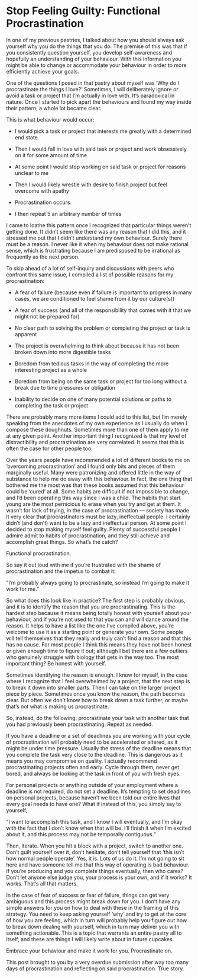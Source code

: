 

# Stop Feeling Guilty: Functional Procrastination

In one of my previous pastries, I talked about how you should always ask yourself why you do the things that
you do. The premise of this was that if you consistently question yourself, you develop self-awareness and
hopefully an understanding of your behaviour. With this information you might be able to change or accommodate
your behaviour in order to more efficiently achieve your goals. 

One of the questions I posed in that pastry about myself was ‘Why do I procrastinate the things I love?’
Sometimes, I will deliberately ignore or avoid a task or project that I’m actually in love with. It’s
paradoxical in nature. Once I started to pick apart the behaviours and found my way inside their pattern, a
whole lot became clear.

This is what behaviour would occur:

 *  I would pick a task or project that interests me greatly with a determined end state.

 *  Then I would fall in love with said task or project and work obsessively on it for some amount of
time

 *  At some point I would stop working on said task or project for reasons unclear to me

 *  Then I would likely wrestle with desire to finish project but feel overcome with apathy

 *  Procrastination occurs.

 *  I then repeat 5 an arbitrary number of times

I came to loathe this pattern once I recognized that particular things weren’t getting done. It didn’t
seem like there was any reason that I did this, and it stressed me out that I didn’t understand my own
behaviour. Surely there must be a reason. I never like it when my behaviour does not make rational sense,
which is frustrating because I am predisposed to be irrational as frequently as the next person.

To skip ahead of a lot of self-inquiry and discussions with peers who confront this same issue, I compiled a
list of possible reasons for my procrastination:

 *  A fear of failure (because even if failure is important to progress in many cases, we are conditioned to
feel shame from it by our culture(s))

 *  A fear of success (and all of the responsibility that comes with it that we might not be prepared
for)

 *  No clear path to solving the problem or completing the project or task is apparent

 *  The project is overwhelming to think about because it has not been broken down into more digestible
tasks

 *  Boredom from tedious tasks in the way of completing the more interesting project as a whole

 *  Boredom from being on the same task or project for too long without a break due to time pressures or
obligation

 *  Inability to decide on one of many potential solutions or paths to completing the task or
project

There are probably many more items I could add to this list, but I’m merely speaking from the anecdotes of
my own experience as I usually do when I compose these doughnuts. Sometimes more than one of them apply to me
at any given point. Another important thing I recognized is that my level of distractibility and
procrastination are very correlated. It seems that this is often the case for other people too.

Over the years people have recommended a lot of different books to me on ‘overcoming procrastination’ and
I found only bits and pieces of them marginally useful. Many were patronizing and offered little in the way of
substance to help me do away with this behaviour. In fact, the one thing that bothered me the most was that
these books assumed that this behaviour could be ‘cured’ at all. Some habits are difficult if not
impossible to change, and I’d been operating this way since I was a child. The habits that start young are
the most pernicious to erase when you try and get at them. It wasn’t for lack of trying, in the case of
procrastination — society has made it very clear that procrastinators must be lazy, ineffectual people. I
certainly didn’t (and don’t) want to be a lazy and ineffectual person. At some point I decided to stop
making myself feel guilty. Plenty of successful people I admire admit to habits of procrastination, and they
still achieve and accomplish great things. So what’s the catch?

Functional procrastination.

So say it out loud with me if you’re frustrated with the shame of procrastination and the impetus to combat
it:

“I’m probably always going to procrastinate, so instead I’m going to make it work for me.”

So what does this look like in practice? The first step is probably obvious, and it is to identify the reason
that you are procrastinating. This is the hardest step because it means being totally honest with yourself
about your behaviour, and if you’re not used to that you can and will dance around the reason. It helps to
have a list like the one I’ve compiled above, you’re welcome to use it as a starting point or generate
your own. Some people will tell themselves that they really and truly can’t find a reason and that this has
no cause. For most people I think this means they have not been honest or given enough time to figure it out;
although I bet there are a few outliers who genuinely struggle with biology that gets in the way too. The most
important thing? Be honest with yourself.

Sometimes identifying the reason is enough. I know for myself, in the case where I recognize that I feel
overwhelmed by a project, that the next step is to break it down into smaller parts. Then I can take on the
larger project piece by piece. Sometimes once you know the reason, the path becomes clear. But often we
don’t know how to break down a task further, or maybe that’s not what is making us procrastinate.

So, instead, do the following: procrastinate your task with another task that you had previously been
procrastinating. Repeat as needed. 

If you have a deadline or a set of deadlines you are working with your cycle of procrastination will probably
need to be accelerated or altered, as it might be under time pressure. Usually the stress of the deadline
means that you complete the task very close to the deadline. This is dangerous as it means you may compromise
on quality. I actually recommend procrastinating projects often and early. Cycle through them, never get
bored, and always be looking at the task in front of you with fresh eyes.

For personal projects or anything outside of your employment where a deadline is not required, do not set a
deadline. It’s tempting to set deadlines on personal projects, because haven’t we been told our entire
lives that every goal needs to have one? What if instead of this, you simply say to yourself,

“I want to accomplish this task, and I know I will eventually, and I’m okay with the fact that I don’t
know when that will be. I’ll finish it when I’m excited about it, and this process may not be temporally
contiguous.”

Then, iterate. When you hit a block with a project, switch to another one. Don’t guilt yourself over it,
don’t hesitate, don’t tell yourself that ‘this isn’t how normal people operate’. Yes, it is. Lots of
us do it. I’m not going to sit here and have someone tell me that this way of operating is bad behaviour. If
you’re producing and you complete things eventually, then who cares? Don’t let anyone else judge you, your
process is your own, and if it works? It works. That’s all that matters.

In the case of fear of success or fear of failure, things can get very ambiguous and this process might break
down for you. I don’t have any simple answers for you on how to deal with these in the framing of this
strategy. You need to keep asking yourself ‘why’ and try to get at the core of how you are feeling, which
in turn will probably help you figure out how to break down dealing with yourself, which in turn may deliver
you with something actionable. This is a topic that warrants an entire pastry all to itself, and these are
things I will likely write about in future cupcakes.

Embrace your behaviour and make it work for you. Procrastinate on.

This post brought to you by a very overdue submission after way too many days of procrastination and
reflecting on said procrastination. True story.